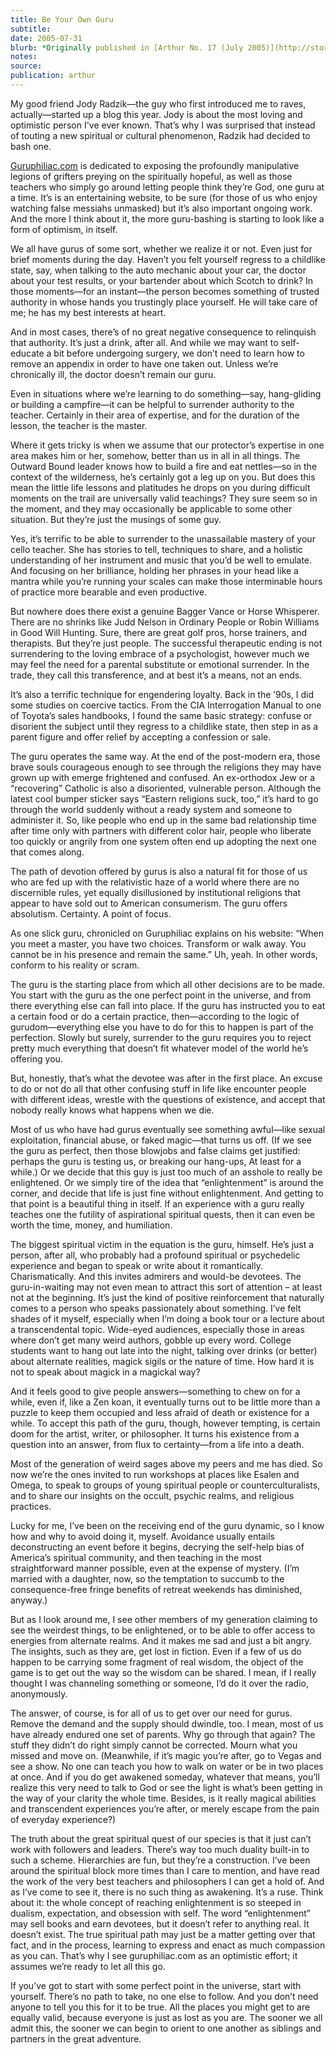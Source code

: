 ```yaml
---
title: Be Your Own Guru
subtitle: 
date: 2005-07-31
blurb: *Originally published in [Arthur No. 17 (July 2005)](http://store.arthurmag.com/product/arthur-issue-17)*
notes: 
source: 
publication: arthur
---
```


My good friend Jody Radzik—the guy who first introduced me to raves, actually—started up a blog this year. Jody is about the most loving and optimistic person I've ever known. That’s why I was surprised that instead of touting a new spiritual or cultural phenomenon, Radzik had decided to bash one.

[Guruphiliac.com](http://guruphiliac.blogspot.com/) is dedicated to exposing the profoundly manipulative legions of grifters preying on the spiritually hopeful, as well as those teachers who simply go around letting people think they’re God, one guru at a time. It’s is an entertaining website, to be sure (for those of us who enjoy watching false messiahs unmasked) but it’s also important ongoing work. And the more I think about it, the more guru-bashing is starting to look like a form of optimism, in itself.

We all have gurus of some sort, whether we realize it or not. Even just for brief moments during the day. Haven’t you felt yourself regress to a childlike state, say, when talking to the auto mechanic about your car, the doctor about your test results, or your bartender about which Scotch to drink? In those moments—for an instant—the person becomes something of trusted authority in whose hands you trustingly place yourself. He will take care of me; he has my best interests at heart.

And in most cases, there’s of no great negative consequence to relinquish that authority. It’s just a drink, after all. And while we may want to self-educate a bit before undergoing surgery, we don’t need to learn how to remove an appendix in order to have one taken out. Unless we’re chronically ill, the doctor doesn’t remain our guru.

Even in situations where we’re learning to do something—say, hang-gliding or building a campfire—it can be helpful to surrender authority to the teacher. Certainly in their area of expertise, and for the duration of the lesson, the teacher is the master.

Where it gets tricky is when we assume that our protector’s expertise in one area makes him or her, somehow, better than us in all in all things. The Outward Bound leader knows how to build a fire and eat nettles—so in the context of the wilderness, he’s certainly got a leg up on you. But does this mean the little life lessons and platitudes he drops on you during difficult moments on the trail are universally valid teachings? They sure seem so in the moment, and they may occasionally be applicable to some other situation. But they’re just the musings of some guy.

Yes, it’s terrific to be able to surrender to the unassailable mastery of your cello teacher. She has stories to tell, techniques to share, and a holistic understanding of her instrument and music that you’d be well to emulate. And focusing on her brilliance, holding her phrases in your head like a mantra while you’re running your scales can make those interminable hours of practice more bearable and even productive.

But nowhere does there exist a genuine Bagger Vance or Horse Whisperer. There are no shrinks like Judd Nelson in Ordinary People or Robin Williams in Good Will Hunting. Sure, there are great golf pros, horse trainers, and therapists. But they’re just people. The successful therapeutic ending is not surrendering to the loving embrace of a psychologist, however much we may feel the need for a parental substitute or emotional surrender. In the trade, they call this transference, and at best it’s a means, not an ends.

It’s also a terrific technique for engendering loyalty. Back in the ’90s, I did some studies on coercive tactics. From the CIA Interrogation Manual to one of Toyota’s sales handbooks, I found the same basic strategy: confuse or disorient the subject until they regress to a childlike state, then step in as a parent figure and offer relief by accepting a confession or sale.

The guru operates the same way. At the end of the post-modern era, those brave souls courageous enough to see through the religions they may have grown up with emerge frightened and confused. An ex-orthodox Jew or a “recovering” Catholic is also a disoriented, vulnerable person. Although the latest cool bumper sticker says “Eastern religions suck, too,” it’s hard to go through the world suddenly without a ready system and someone to administer it. So, like people who end up in the same bad relationship time after time only with partners with different color hair, people who liberate too quickly or angrily from one system often end up adopting the next one that comes along.

The path of devotion offered by gurus is also a natural fit for those of us who are fed up with the relativistic haze of a world where there are no discernible rules, yet equally disillusioned by institutional religions that appear to have sold out to American consumerism. The guru offers absolutism. Certainty. A point of focus.

As one slick guru, chronicled on Guruphiliac explains on his website: “When you meet a master, you have two choices. Transform or walk away. You cannot be in his presence and remain the same.” Uh, yeah. In other words, conform to his reality or scram.

The guru is the starting place from which all other decisions are to be made. You start with the guru as the one perfect point in the universe, and from there everything else can fall into place. If the guru has instructed you to eat a certain food or do a certain practice, then—according to the logic of gurudom—everything else you have to do for this to happen is part of the perfection. Slowly but surely, surrender to the guru requires you to reject pretty much everything that doesn’t fit whatever model of the world he’s offering you.

But, honestly, that’s what the devotee was after in the first place. An excuse to do or not do all that other confusing stuff in life like encounter people with different ideas, wrestle with the questions of existence, and accept that nobody really knows what happens when we die.

Most of us who have had gurus eventually see something awful—like sexual exploitation, financial abuse, or faked magic—that turns us off. (If we see the guru as perfect, then those blowjobs and false claims get justified: perhaps the guru is testing us, or breaking our hang-ups, At least for a while.) Or we decide that this guy is just too much of an asshole to really be enlightened. Or we simply tire of the idea that “enlightenment” is around the corner, and decide that life is just fine without enlightenment. And getting to that point is a beautiful thing in itself. If an experience with a guru really teaches one the futility of aspirational spiritual quests, then it can even be worth the time, money, and humiliation.

The biggest spiritual victim in the equation is the guru, himself. He’s just a person, after all, who probably had a profound spiritual or psychedelic experience and began to speak or write about it romantically. Charismatically. And this invites admirers and would-be devotees. The guru-in-waiting may not even mean to attract this sort of attention – at least not at the beginning. It’s just the kind of positive reinforcement that naturally comes to a person who speaks passionately about something. I’ve felt shades of it myself, especially when I’m doing a book tour or a lecture about a transcendental topic. Wide-eyed audiences, especially those in areas where don’t get many weird authors, gobble up every word. College students want to hang out late into the night, talking over drinks (or better) about alternate realities, magick sigils or the nature of time. How hard it is not to speak about magick in a magickal way?

And it feels good to give people answers—something to chew on for a while, even if, like a Zen koan, it eventually turns out to be little more than a puzzle to keep them occupied and less afraid of death or existence for a while. To accept this path of the guru, though, however tempting, is certain doom for the artist, writer, or philosopher. It turns his existence from a question into an answer, from flux to certainty—from a life into a death.

Most of the generation of weird sages above my peers and me has died. So now we’re the ones invited to run workshops at places like Esalen and Omega, to speak to groups of young spiritual people or counterculturalists, and to share our insights on the occult, psychic realms, and religious practices.

Lucky for me, I’ve been on the receiving end of the guru dynamic, so I know how and why to avoid doing it, myself. Avoidance usually entails deconstructing an event before it begins, decrying the self-help bias of America’s spiritual community, and then teaching in the most straightforward manner possible, even at the expense of mystery. (I’m married with a daughter, now, so the temptation to succumb to the consequence-free fringe benefits of retreat weekends has diminished, anyway.)

But as I look around me, I see other members of my generation claiming to see the weirdest things, to be enlightened, or to be able to offer access to energies from alternate realms. And it makes me sad and just a bit angry. The insights, such as they are, get lost in fiction. Even if a few of us do happen to be carrying some fragment of real wisdom, the object of the game is to get out the way so the wisdom can be shared. I mean, if I really thought I was channeling something or someone, I’d do it over the radio, anonymously.

The answer, of course, is for all of us to get over our need for gurus. Remove the demand and the supply should dwindle, too. I mean, most of us have already endured one set of parents. Why go through that again? The stuff they didn’t do right simply cannot be corrected. Mourn what you missed and move on. (Meanwhile, if it’s magic you’re after, go to Vegas and see a show. No one can teach you how to walk on water or be in two places at once. And if you do get awakened someday, whatever that means, you’ll realize this very need to talk to God or see the light is what’s been getting in the way of your clarity the whole time. Besides, is it really magical abilities and transcendent experiences you’re after, or merely escape from the pain of everyday experience?)

The truth about the great spiritual quest of our species is that it just can’t work with followers and leaders. There’s way too much duality built-in to such a scheme. Hierarchies are fun, but they’re a construction. I’ve been around the spiritual block more times than I care to mention, and have read the work of the very best teachers and philosophers I can get a hold of. And as I’ve come to see it, there is no such thing as awakening. It’s a ruse. Think about it: the whole concept of reaching enlightenment is so steeped in dualism, expectation, and obsession with self. The word “enlightenment” may sell books and earn devotees, but it doesn’t refer to anything real. It doesn’t exist. The true spiritual path may just be a matter getting over that fact, and in the process, learning to express and enact as much compassion as you can. That’s why I see guruphiliac.com as an optimistic effort; it assumes we’re ready to let all this go.

If you’ve got to start with some perfect point in the universe, start with yourself. There’s no path to take, no one else to follow. And you don’t need anyone to tell you this for it to be true. All the places you might get to are equally valid, because everyone is just as lost as you are. The sooner we all admit this, the sooner we can begin to orient to one another as siblings and partners in the great adventure.
